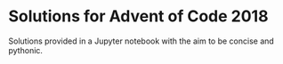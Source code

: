 # Solutions for Advent of Code 2018

Solutions provided in a Jupyter notebook with the aim to be concise and pythonic.
